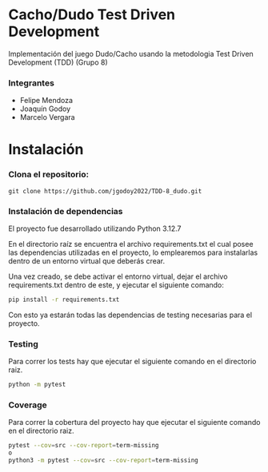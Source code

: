 # Cacho/Dudo Test Driven Development
Implementación del juego Dudo/Cacho usando la metodologia Test Driven Development (TDD) (Grupo 8)
### Integrantes
- Felipe Mendoza
- Joaquín Godoy
- Marcelo Vergara

# Instalación
### Clona el repositorio:
```git
git clone https://github.com/jgodoy2022/TDD-8_dudo.git
```
### Instalación de dependencias
El proyecto fue desarrollado utilizando Python 3.12.7

En el directorio raíz se encuentra el archivo requirements.txt el cual posee las dependencias utilizadas en el proyecto, lo emplearemos para instalarlas dentro de un entorno virtual que deberás crear.

Una vez creado, se debe activar el entorno virtual, dejar el archivo requirements.txt dentro de este, y ejecutar el siguiente comando:
```bash
pip install -r requirements.txt
```
Con esto ya estarán todas las dependencias de testing necesarias para el proyecto.

### Testing
Para correr los tests hay que ejecutar el siguiente comando en el directorio raiz.

```bash
python -m pytest  
```

### Coverage
Para correr la cobertura del proyecto hay que ejecutar el siguiente comando en el directorio raiz.

```bash
pytest --cov=src --cov-report=term-missing
o
python3 -m pytest --cov=src --cov-report=term-missing
```
